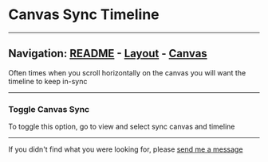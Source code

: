 # Canvas Sync Timeline


---
Navigation: [README](README.md) - [Layout](Layout.md) - [Canvas](Canvas.md)
---



Often times when you scroll horizontally on the canvas you will want the timeline to keep in-sync



---


### Toggle Canvas Sync

To toggle this option, go to view and select sync canvas and timeline









---

If you didn't find what you were looking for, please [send me a message](mailto:contact+help@haptrix.com)
